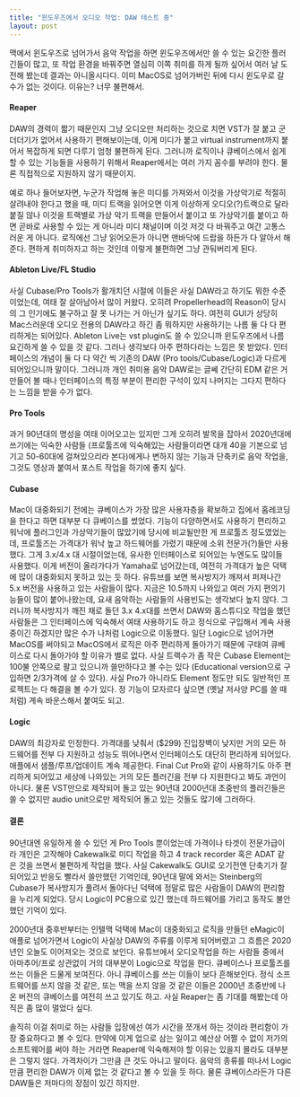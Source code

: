 ```yaml
---
title: "윈도우즈에서 오디오 작업: DAW 테스트 중"
layout: post
---
```


맥에서 윈도우즈로 넘어가서 음악 작업을 하면 윈도우즈에서만 쓸 수 있는 요긴한 플러긴들이 많고, 또 작업 환경을 바꿔주면 열심히 이쪽 취미를 하게 될까 싶어서 여러 날 도전해 봤는데 결과는 아니올시다다. 이미 MacOS로 넘어가버린 뒤에 다시 윈도우로 갈 수가 없는 것이다. 이유는? 너무 불편해서.

#### Reaper

DAW의 경력이 짧기 때문인지 그냥 오디오만 처리하는 것으로 치면 VST가 잘 붙고 군더더기가 없어서 사용하기 편해보이는데, 이게 미디가 붙고 virtual instrument까지 붙어서 복잡하게 되면 다루기 엄청 불편하게 된다. 그러니까 로직이나 큐베이스에서 쉽게 할 수 있는 기능들을 사용하기 위해서 Reaper에서는 여러 가지 꼼수를 부려야 한다. 물론 직접적으로 지원하지 않기 때문이지. 

예로 하나 들어보자면, 누군가 작업해 놓은 미디를 가져와서 이것을 가상악기로 적절히 살려내야 한다고 했을 때, 미디 트랙을 읽어오면 이게 이상하게 오디오(?)트랙으로 달라붙질 않나 이것을 트랙별로 가상 악기 트랙을 만들어서 붙이고 또 가상악기를 붙이고 하면 곧바로 사용할 수 있는 게 아니라 미디 채널이며 이것 저것 다 바꿔주고 여간 고통스러운 게 아니다. 로직에선 그냥 읽어오든가 아니면 맨바닥에 드랍을 하든가 다 알아서 해준다. 편하게 취미하자고 하는 것인데 이렇게 불편하면 그냥 관둬버리게 된다. 

#### Ableton Live/FL Studio

사실 Cubase/Pro Tools가 활개치던 시절에 이들은 사실 DAW라고 하기도 뭐한 수준이었는데, 여태 잘 살아남아서 많이 커왔다. 오히려 Propellerhead의 Reason이 당시의 그 인기에도 불구하고 잘 못 나가는 거 아닌가 싶기도 하다. 여전히 GUI가 상당히 Mac스러운데 오디오 전용의 DAW라고 하긴 좀 뭐하지만 사용하기는 나름 둘 다 다 편리하게는 되어있다. Ableton Live는 vst plugin도 쓸 수 있으니까 윈도우즈에서 나름 요긴하게 쓸 수 있을 것 같다. 그러나 생각보다 아주 편하다라는 느낌은 못 받았다. 인터페이스의 개념이 둘 다 다 약간 씩 기존의 DAW (Pro tools/Cubase/Logic)과 다르게 되어있으니까 말이다. 그러니까 개인 취미용 음악 DAW로는 글쎄 간단히 EDM 같은 거 만들어 볼 때나 인터페이스의 특정 부분이 편리한 구석이 있지 나머지는 그다지 편하다는 느낌을 받을 수가 없다. 

#### Pro Tools

과거 90년대의 명성을 여태 이어오고는 있지만 그게 오히려 발목을 잡아서 2020년대에 쓰기에는 익숙한 사람들 (프로툴즈에 익숙해있는 사람들이라면 대개 40을 기본으로 넘기고 50-60대에 걸쳐있으리라 본다)에게나 변하지 않는 기능과 단축키로 음악 작업을, 그것도 영상과 붙여서 포스트 작업을 하기에 좋지 싶다.

#### Cubase

Mac이 대중화되기 전에는 큐베이스가 가장 많은 사용자층을 확보하고 집에서 홈레코딩을 한다고 하면 대부분 다 큐베이스를 썼었다. 기능이 다양하면서도 사용하기 편리하고 워낙에 플러그인과 가상악기들이 많았기에 당시에 비교될만한 게 프로툴즈 정도였었는데, 프로툴즈는 가격대가 워낙 높고 하드웨어를 가렸기 때문에 소위 전문가(?)들만 사용했다. 그게 3.x/4.x 대 시절이었는데, 유사한 인터페이스로 되어있는 누엔도도 많이들 사용했다. 이게 버전이 올라가다가 Yamaha로 넘어갔는데, 여전히 가격대가 높은 덕택에 많이 대중화되지 못하고 있는 듯 하다. 유튜브를 보면 복사방지가 깨져서 퍼져나간 5.x 버전을 사용하고 있는 사람들이 많다. 지금은 10.5까지 나와있고 여러 가지 편의기능들이 많이 붙어나왔는데, 요새 음악하는 사람들의 사용빈도는 생각보다 높지 않다. 그러니까 복사방지가 깨진 채로 돌던 3.x 4.x대를 쓰면서 DAW와 홈스튜디오 작업을 했던 사람들은 그 인터페이스에 익숙해서 여태 사용하기도 하고 정식으로 구입해서 계속 사용중이긴 하겠지만 많은 수가 나처럼 Logic으로 이동했다. 일단 Logic으로 넘어가면 MacOS를 써야되고 MacOS에서 로직은 아주 편리하게 돌아가기 때문에 구태여 큐베이스로 다시 돌아가야 할 이유가 별로 없다. 사실 트랙수가 좀 작은 Cubase Element는 100불 안쪽으로 팔고 있으니까 쓸만하다고 볼 수는 있다 (Educational version으로 구입하면 2/3가격에 살 수 있다). 사실 Pro가 아니라도 Element 정도만 되도 일반적인 프로젝트는 다 해결을 볼 수가 있다. 정 기능이 모자르다 싶으면 (옛날 저사양 PC를 쓸 때 처럼) 계속 바운스해서 붙여도 되고. 

#### Logic

DAW의 최강자로 인정한다. 가격대를 낮춰서 ($299) 진입장벽이 낮지만 거의 모든 하드웨어를 전부 다 지원하고 성능도 뛰어나면서 인터페이스도 대단히 편리하게 되어있다. 애플에서 샘플/루프/업데이트 계속 제공한다. Final Cut Pro와 같이 사용하기도 아주 편리하게 되어있고 세상에 나와있는 거의 모든 플러긴을 전부 다 지원한다고 봐도 과언이 아니다. 물론 VST만으로 제작되어 돌고 있는 90년대 2000년대 초중반의 플러긴들은 쓸 수 없지만 audio unit으로만 제작되어 돌고 있는 것들도 많기에 그러하다. 

#### 결론

90년대엔 유일하게 쓸 수 있던 게 Pro Tools 뿐이었는데 가격이나 타겟이 전문가급이라 개인은 고작해야 Cakewalk로 미디 작업을 하고 4 track recorder 혹은 ADAT 같은 것을 쓰면서 불편하게 작업을 했다. 사실 Cakewalk도 GUI로 오기전엔 단축기가 잘 되어있고 반응도 빨라서 쓸만했던 기억인데, 90년대 말에 와서는 Steinberg의 Cubase가 복사방지가 풀려서 돌아다닌 덕택에 정말로 많은 사람들이 DAW의 편리함을 누리게 되었다. 당시 Logic이 PC용으로 있긴 했는데 하드웨어를 가리고 동작도 불안했던 기억이 있다. 

2000년대 중후반부터는 인텔맥 덕택에 Mac이 대중화되고 로직을 만들던 eMagic이 애플로 넘어가면서 Logic이 사실상 DAW의 주류를 이루게 되어버렸고 그 흐름은 2020년인 오늘도 이어져오는 것으로 보인다. 유튜브에서 오디오작업을 하는 사람들 중에서 아마추어/프로 상관없이 거의 대부분이 Logic으로 작업을 한다. 큐베이스나 프로툴즈를 쓰는 이들은 드물게 보여진다. 아니 큐베이스를 쓰는 이들이 보다 흔해보인다. 정식 소프트웨어를 쓰지 않을 것 같은, 또는 맥을 쓰지 않을 것 같은 이들은 2000년 초중반에 나온 버전의 큐베이스를 여전히 쓰고 있기도 하고. 사실 Reaper는 좀 기대를 해봤는데 아직은 좀 많이 멀었다 싶다. 

솔직히 이걸 취미로 하는 사람들 입장에선 여가 시간을 쪼개서 하는 것이라 편리함이 가장 중요하다고 볼 수 있다. 만약에 이게 업으로 삼는 일이고 예산상 어쩔 수 없이 저가의 소프트웨어를 써야 하는 거라면 Reaper에 익숙해져야 할 이유는 있을지 몰라도 대부분은 그렇지 않다. 가격차이가 그만큼 큰 것도 아니고 말이다. 음악의 종류를 떠나서 Logic만큼 편리한 DAW가 이제 없는 것 같다고 볼 수 있을 듯 하다. 물론 큐베이스라든가 다른 DAW들은 저마다의 장점이 있긴 하지만. 
